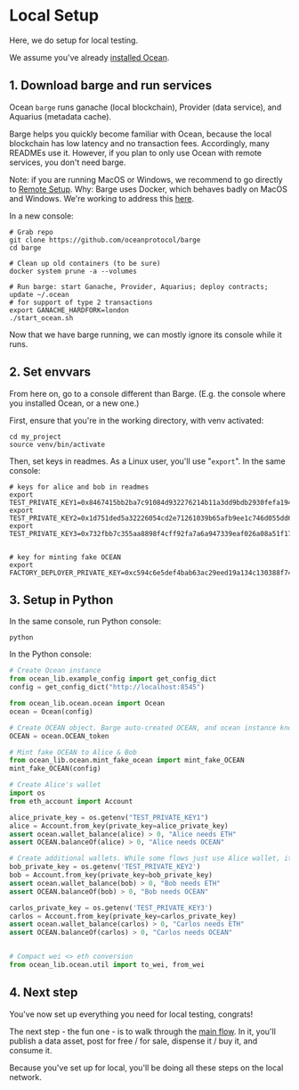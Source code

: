<!--
Copyright 2023 Ocean Protocol Foundation
SPDX-License-Identifier: Apache-2.0
-->

# Local Setup

Here, we do setup for local testing.

We assume you've already [installed Ocean](install.md).

## 1. Download barge and run services

Ocean `barge` runs ganache (local blockchain), Provider (data service), and Aquarius (metadata cache).

Barge helps you quickly become familiar with Ocean, because the local blockchain has low latency and no transaction fees. Accordingly, many READMEs use it. However, if you plan to only use Ocean with remote services, you don't need barge.

Note: if you are running MacOS or Windows, we recommend to go directly to [Remote Setup](setup-remote.md). Why: Barge uses Docker, which behaves badly on MacOS and Windows. We're working to address this [here](https://github.com/oceanprotocol/ocean.py/issues/1313).

In a new console:

```console
# Grab repo
git clone https://github.com/oceanprotocol/barge
cd barge

# Clean up old containers (to be sure)
docker system prune -a --volumes

# Run barge: start Ganache, Provider, Aquarius; deploy contracts; update ~/.ocean
# for support of type 2 transactions
export GANACHE_HARDFORK=london
./start_ocean.sh
```

Now that we have barge running, we can mostly ignore its console while it runs.

## 2. Set envvars

From here on, go to a console different than Barge. (E.g. the console where you installed Ocean, or a new one.)

First, ensure that you're in the working directory, with venv activated:

```console
cd my_project
source venv/bin/activate
```

Then, set keys in readmes. As a Linux user, you'll use "`export`". In the same console:

```console
# keys for alice and bob in readmes
export TEST_PRIVATE_KEY1=0x8467415bb2ba7c91084d932276214b11a3dd9bdb2930fefa194b666dd8020b99
export TEST_PRIVATE_KEY2=0x1d751ded5a32226054cd2e71261039b65afb9ee1c746d055dd699b1150a5befc
export TEST_PRIVATE_KEY3=0x732fbb7c355aa8898f4cff92fa7a6a947339eaf026a08a51f171199e35a18ae0


# key for minting fake OCEAN
export FACTORY_DEPLOYER_PRIVATE_KEY=0xc594c6e5def4bab63ac29eed19a134c130388f74f019bc74b8f4389df2837a58
```

## 3. Setup in Python

In the same console, run Python console:
```console
python
```

In the Python console:
```python
# Create Ocean instance
from ocean_lib.example_config import get_config_dict
config = get_config_dict("http://localhost:8545")

from ocean_lib.ocean.ocean import Ocean
ocean = Ocean(config)

# Create OCEAN object. Barge auto-created OCEAN, and ocean instance knows
OCEAN = ocean.OCEAN_token

# Mint fake OCEAN to Alice & Bob
from ocean_lib.ocean.mint_fake_ocean import mint_fake_OCEAN
mint_fake_OCEAN(config)

# Create Alice's wallet
import os
from eth_account import Account

alice_private_key = os.getenv("TEST_PRIVATE_KEY1")
alice = Account.from_key(private_key=alice_private_key)
assert ocean.wallet_balance(alice) > 0, "Alice needs ETH"
assert OCEAN.balanceOf(alice) > 0, "Alice needs OCEAN"

# Create additional wallets. While some flows just use Alice wallet, it's simpler to do all here.
bob_private_key = os.getenv('TEST_PRIVATE_KEY2')
bob = Account.from_key(private_key=bob_private_key)
assert ocean.wallet_balance(bob) > 0, "Bob needs ETH"
assert OCEAN.balanceOf(bob) > 0, "Bob needs OCEAN"

carlos_private_key = os.getenv('TEST_PRIVATE_KEY3')
carlos = Account.from_key(private_key=carlos_private_key)
assert ocean.wallet_balance(carlos) > 0, "Carlos needs ETH"
assert OCEAN.balanceOf(carlos) > 0, "Carlos needs OCEAN"


# Compact wei <> eth conversion
from ocean_lib.ocean.util import to_wei, from_wei
```

## 4. Next step

You've now set up everything you need for local testing, congrats!

The next step - the fun one - is to walk through the [main flow](main-flow.md). In it, you'll publish a data asset, post for free / for sale, dispense it / buy it, and consume it.

Because you've set up for local, you'll be doing all these steps on the local network.
